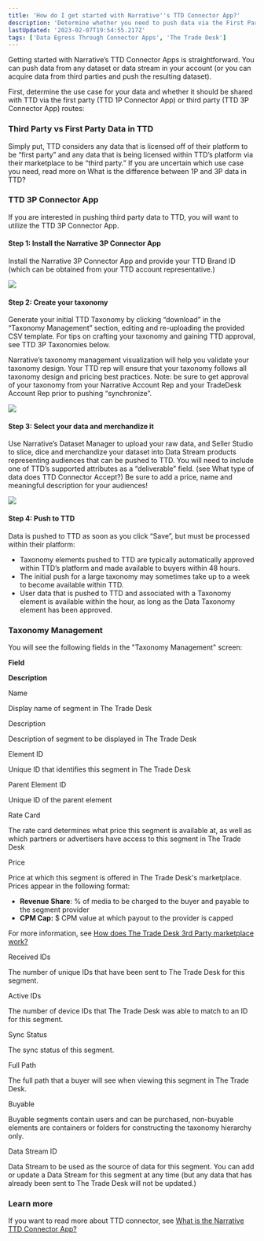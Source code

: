 ```yaml
---
title: 'How do I get started with Narrative''s TTD Connector App?'
description: 'Determine whether you need to push data via the First Party or Third Party endpoints, select your data, and push!'
lastUpdated: '2023-02-07T19:54:55.217Z'
tags: ['Data Egress Through Connector Apps', 'The Trade Desk']
---
```

Getting started with Narrative’s TTD Connector Apps is straightforward. You can push data from any dataset or data stream in your account (or you can acquire data from third parties and push the resulting dataset).

First, determine the use case for your data and whether it should be shared with TTD via the first party (TTD 1P Connector App) or third party (TTD 3P Connector App) routes:

### Third Party vs First Party Data in TTD

Simply put, TTD considers any data that is licensed off of their platform to be “first party” and any data that is being licensed within TTD’s platform via their marketplace to be “third party.” If you are uncertain which use case you need, read more on What is the difference between 1P and 3P data in TTD?

### TTD 3P Connector App

If you are interested in pushing third party data to TTD, you will want to utilize the TTD 3P Connector App.

#### Step 1: Install the Narrative 3P Connector App

Install the Narrative 3P Connector App and provide your TTD Brand ID (which can be obtained from your TTD account representative.)

![](https://solutions.narrative.io/hubfs/image-png.png)

#### Step 2: Create your taxonomy

Generate your initial TTD Taxonomy by clicking “download” in the “Taxonomy Management” section, editing and re-uploading the provided CSV template. For tips on crafting your taxonomy and gaining TTD approval, see TTD 3P Taxonomies below.

Narrative’s taxonomy management visualization will help you validate your taxonomy design. Your TTD rep will ensure that your taxonomy follows all taxonomy design and pricing best practices. Note: be sure to get approval of your taxonomy from your Narrative Account Rep and your TradeDesk Account Rep prior to pushing “synchronize”. 

![](https://solutions.narrative.io/hubfs/image-png-1.png)

#### **Step 3: Select your data and merchandize it** 

Use Narrative’s Dataset Manager to upload your raw data, and Seller Studio to slice, dice and merchandize your dataset into Data Stream products representing audiences that can be pushed to TTD. You will need to include one of TTD’s supported attributes as a “deliverable” field. (see What type of data does TTD Connector Accept?) Be sure to add a price, name and meaningful description for your audiences! 

![](https://solutions.narrative.io/hubfs/image-png-2.png)

#### Step 4: Push to TTD

Data is pushed to TTD as soon as you click “Save”, but must be processed within their platform:

*   Taxonomy elements pushed to TTD are typically automatically approved within TTD’s platform and made available to buyers within 48 hours.
*   The initial push for a large taxonomy may sometimes take up to a week to become available within TTD.
*   User data that is pushed to TTD and associated with a Taxonomy element is available within the hour, as long as the Data Taxonomy element has been approved.

### Taxonomy Management

You will see the following fields in the "Taxonomy Management" screen:

**Field**

**Description**

Name

Display name of segment in The Trade Desk

Description

Description of segment to be displayed in The Trade Desk

Element ID 

Unique ID that identifies this segment in The Trade Desk

Parent Element ID

Unique ID of the parent element

Rate Card

The rate card determines what price this segment is available at, as well as which partners or advertisers have access to this segment in The Trade Desk

Price

Price at which this segment is offered in The Trade Desk's marketplace. Prices appear in the following format:

*   **Revenue Share**: % of media to be charged to the buyer and payable to the segment provider
*   **CPM Cap:** $ CPM value at which payout to the provider is capped

For more information, see [How does The Trade Desk 3rd Party marketplace work?](https://kb.narrative.io/how-does-the-ttd-3p-marketplace-work)

Received IDs

The number of unique IDs that have been sent to The Trade Desk for this segment.

Active IDs

The number of device IDs that The Trade Desk was able to match to an ID for this segment.

Sync Status

The sync status of this segment.

Full Path

The full path that a buyer will see when viewing this segment in The Trade Desk.

Buyable

Buyable segments contain users and can be purchased, non-buyable elements are containers or folders for constructing the taxonomy hierarchy only. 

Data Stream ID

Data Stream to be used as the source of data for this segment. You can add or update a Data Stream for this segment at any time (but any data that has already been sent to The Trade Desk will not be updated.) 

### Learn more

If you want to read more about TTD connector, see [What is the Narrative TTD Connector App?](https://kb.narrative.io/what-is-the-narrative-ttd-connector)
